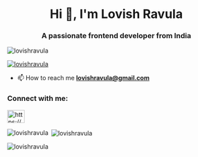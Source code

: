 <h1 align="center">Hi 👋, I'm Lovish Ravula</h1>
<h3 align="center">A passionate frontend developer from India</h3>

<p align="left"> <img src="https://komarev.com/ghpvc/?username=lovishravula&label=Profile%20views&color=0e75b6&style=flat" alt="lovishravula" /> </p>

<p align="left"> <a href="https://github.com/ryo-ma/github-profile-trophy"><img src="https://github-profile-trophy.vercel.app/?username=lovishravula" alt="lovishravula" /></a> </p>

- 📫 How to reach me **lovishravula@gmail.com**

<h3 align="left">Connect with me:</h3>
<p align="left">
<a href="https://linkedin.com/in/https://www.linkedin.com/in/lovish-ravula-6330ba294/" target="blank"><img align="center" src="https://raw.githubusercontent.com/rahuldkjain/github-profile-readme-generator/master/src/images/icons/Social/linked-in-alt.svg" alt="https://www.linkedin.com/in/lovish-ravula-6330ba294/" height="30" width="40" /></a>
</p>

<p><img align="left" src="https://github-readme-stats.vercel.app/api/top-langs?username=lovishravula&show_icons=true&locale=en&layout=compact" alt="lovishravula" /></p>

<p>&nbsp;<img align="center" src="https://github-readme-stats.vercel.app/api?username=lovishravula&show_icons=true&locale=en" alt="lovishravula" /></p>

<p><img align="center" src="https://github-readme-streak-stats.herokuapp.com/?user=lovishravula&" alt="lovishravula" /></p>
